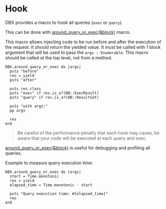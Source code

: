 # Hook

DBX provides a macro to hook all queries (`exec` or `query`).

This can be done with [around_query_or_exec(&block)](https://nicolab.github.io/crystal-dbx/DBX.html#around_query_or_exec(&block)-macro) macro.

This macro allows injecting code to be run before and after the execution
of the request. It should return the yielded value. It must be called with 1
block argument that will be used to pass the `args : Enumerable`.
This macro should be called at the top level, not from a method.

```crystal
DBX.around_query_or_exec do |args|
  puts "before"
  res = yield
  puts "after"

  puts res.class
  puts "exec" if res.is_a?(DB::ExecResult)
  puts "query" if res.is_a?(DB::ResultSet)

  puts "with args:"
  pp args

  res
end
```

> Be careful of the performance penalty that each hook may cause,
  be aware that your code will be executed at each query and exec.

[around_query_or_exec(&block)](https://nicolab.github.io/crystal-dbx/DBX.html#around_query_or_exec(&block)-macro) is useful for debugging and profiling all queries.

Example to measure query execution time:

```crystal
DBX.around_query_or_exec do |args|
  start = Time.monotonic
  res = yield
  elapsed_time = Time.monotonic - start

  puts "Query execution time: #{elapsed_time}"
  res
end
```
